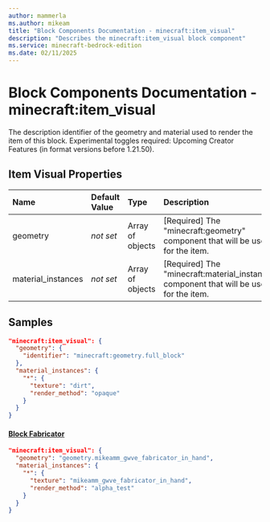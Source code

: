 ```yaml
---
author: mammerla
ms.author: mikeam
title: "Block Components Documentation - minecraft:item_visual"
description: "Describes the minecraft:item_visual block component"
ms.service: minecraft-bedrock-edition
ms.date: 02/11/2025 
---
```


# Block Components Documentation - minecraft:item_visual

The description identifier of the geometry and material used to render the item of this block.
Experimental toggles required: Upcoming Creator Features (in format versions before 1.21.50).


## Item Visual Properties

|Name       |Default Value |Type |Description |Example Values |
|:----------|:-------------|:----|:-----------|:------------- |
| geometry | *not set* | Array of objects | [Required] The "minecraft:geometry" component that will be used for the item. | Block Fabricator: `"geometry.mikeamm_gwve_fabricator_in_hand"` | 
| material_instances | *not set* | Array of objects | [Required] The "minecraft:material_instances" component that will be used for the item. | Block Fabricator: `{"*":{"texture":"mikeamm_gwve_fabricator_in_hand","render_method":"alpha_test"}}` | 

## Samples


```json
"minecraft:item_visual": {
  "geometry": {
    "identifier": "minecraft:geometry.full_block"
  },
  "material_instances": {
    "*": {
      "texture": "dirt",
      "render_method": "opaque"
    }
  }
}
```

#### [Block Fabricator](https://github.com/microsoft/minecraft-samples/tree/main/casual_creator/gray_wave/behavior_packs/mikeamm_gwve/blocks/fabricator.block.json)


```json
"minecraft:item_visual": {
  "geometry": "geometry.mikeamm_gwve_fabricator_in_hand",
  "material_instances": {
    "*": {
      "texture": "mikeamm_gwve_fabricator_in_hand",
      "render_method": "alpha_test"
    }
  }
}
```
